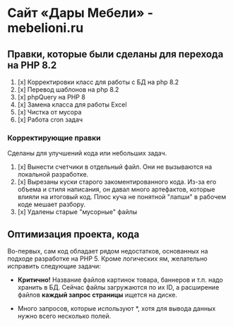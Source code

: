 # Сайт «Дары Мебели» - mebelioni.ru

## Правки, которые были сделаны для перехода на PHP 8.2

1. [x] Корректировки класс для работы с БД на php 8.2
2. [x] Перевод шаблонов на php 8.2
3. [x] phpQuery на PHP 8
4. [x] Замена класса для работы Excel
5. [x] Чистка от мусора
6. [x] Работа cron задач
 

### Корректирующие правки

Сделаны для улучшений кода или небольших задач.

1. [x] Вынести счетчики в отдельный файл. Они не вызываются на локальной разработке.
2. [x] Вырезаны куски старого закоментированного кода. Из-за его объема и стиля написания, он давал много артефактов, которые влияли на итоговый код. Плюс куча не понятной "лапши" в рабочем коде мешает разбору.
3. [x] Удалены старые "мусорные" файлы

## Оптимизация проекта, кода

Во-первых, сам код обладает рядом недостатков, основанных на подходе разработке на PHP 5. Кроме логических ям, желательно исправить следующие задачи:

- **Критично!** Название файлов картинок товара, баннеров и т.п. надо хранить в БД. Сейчас файлы загружаются по их ID, а расширение файлов **каждый запрос страницы** ищется на диске.

- Много запросов, которые используют *, хотя для вывода данных нужно всего несколько полей.
